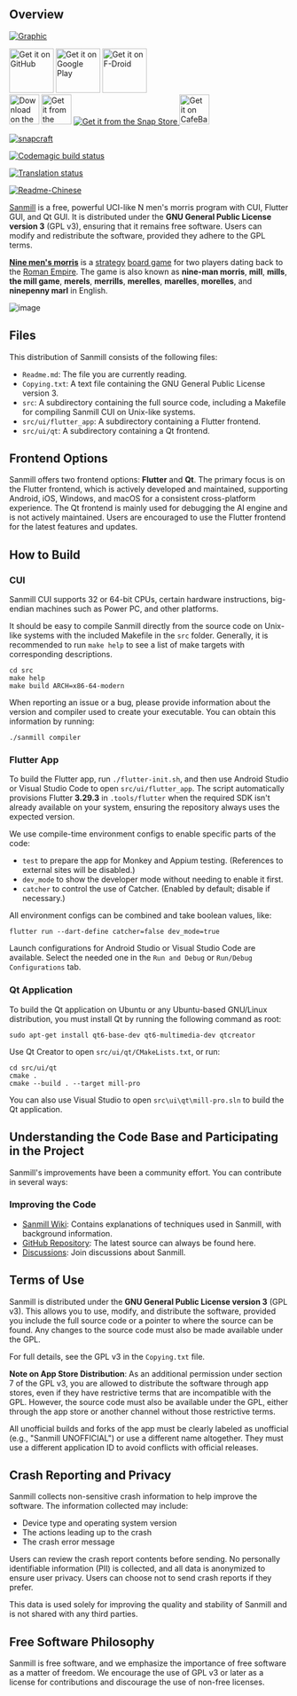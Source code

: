 ## Overview

[![Graphic](fastlane/metadata/android/en-US/images/featureGraphic.png)](https://www.youtube.com/channel/UCbGKXwhh1DkuINyZw05kyHw/featured)

<a href="https://github.com/calcitem/Sanmill/actions/workflows/flutter.yml?query=branch%3Amaster+is%3Asuccess+event%3Apush" target="_blank">
<img src="src/ui/flutter_app/assets/badges/get-it-on-github.png" alt="Get it on GitHub" height="80"/></a>

<a href="https://play.google.com/store/apps/details?id=com.calcitem.sanmill" target="_blank">
<img src="https://play.google.com/intl/en_us/badges/images/generic/en-play-badge.png" alt="Get it on Google Play" height="80"/></a>

<a href="https://f-droid.org/packages/com.calcitem.sanmill/" target="_blank">
<img src="src/ui/flutter_app/assets/badges/get-it-on-fdroid.png" alt="Get it on F-Droid" height="80"/></a>

</br>

<a href="https://apps.apple.com/us/app/mill-n-mens-morris/id1662297339?itsct=apps_box_badge&amp;itscg=30200" target="_blank">
<img src="src/ui/flutter_app/assets/badges/download-on-the-app-store-en-us.svg" alt="Download on the App Store" height="54"/></a>

<a href="https://www.microsoft.com/en-us/p/mill-n-mens-morris/9nv3wz4zdtjh" target="_blank">
<img src="src/ui/flutter_app/assets/badges/git-it-from-microsoft-en-us.svg" alt="Get it from the Microsoft Store" height="54"/></a>

<a href="https://snapcraft.io/mill">
  <img alt="Get it from the Snap Store" src="https://snapcraft.io/static/images/badges/en/snap-store-black.svg" />
</a>

<a href="https://cafebazaar.ir/app/com.calcitem.sanmill" target="_blank">
<img src="src/ui/flutter_app/assets/badges/get-it-on-cafebazaar.png" alt="Get it on CafeBazaar" height="54"/></a>

[![snapcraft](https://snapcraft.io/mill/badge.svg)](https://snapcraft.io/mill)

[![Codemagic build status](https://api.codemagic.io/apps/5fafbd77605096975ff9d1ba/5fafbd77605096975ff9d1b9/status_badge.svg)](https://codemagic.io/apps/5fafbd77605096975ff9d1ba/5fafbd77605096975ff9d1b9/latest_build)

[![Translation status](https://hosted.weblate.org/widgets/sanmill/-/svg-badge.svg)](https://hosted.weblate.org/engage/sanmill/)

[![Readme-Chinese](https://img.shields.io/badge/README-简体中文-red.svg)](README-zh_CN.md)

[Sanmill](https://github.com/calcitem/Sanmill) is a free, powerful UCI-like N men's morris program with CUI, Flutter GUI, and Qt GUI. It is distributed under the **GNU General Public License version 3** (GPL v3), ensuring that it remains free software. Users can modify and redistribute the software, provided they adhere to the GPL terms.

[**Nine men's morris**](https://en.wikipedia.org/wiki/Nine_men%27s_morris) is a [strategy](https://en.wikipedia.org/wiki/Abstract_strategy_game) [board game](https://en.wikipedia.org/wiki/Board_games) for two players dating back to the [Roman Empire](https://en.wikipedia.org/wiki/Roman_Empire). The game is also known as **nine-man morris**, **mill**, **mills**, **the mill game**, **merels**, **merrills**, **merelles**, **marelles**, **morelles**, and **ninepenny marl** in English.

![image](https://github.com/calcitem/calcitem/raw/master/Sanmill/res/sanmill.gif)

## Files

This distribution of Sanmill consists of the following files:

* `Readme.md`: The file you are currently reading.
* `Copying.txt`: A text file containing the GNU General Public License version 3.
* `src`: A subdirectory containing the full source code, including a Makefile for compiling Sanmill CUI on Unix-like systems.
* `src/ui/flutter_app`: A subdirectory containing a Flutter frontend.
* `src/ui/qt`: A subdirectory containing a Qt frontend.

## Frontend Options

Sanmill offers two frontend options: **Flutter** and **Qt**. The primary focus is on the Flutter frontend, which is actively developed and maintained, supporting Android, iOS, Windows, and macOS for a consistent cross-platform experience. The Qt frontend is mainly used for debugging the AI engine and is not actively maintained. Users are encouraged to use the Flutter frontend for the latest features and updates.

## How to Build

### CUI

Sanmill CUI supports 32 or 64-bit CPUs, certain hardware instructions, big-endian machines such as Power PC, and other platforms.

It should be easy to compile Sanmill directly from the source code on Unix-like systems with the included Makefile in the `src` folder. Generally, it is recommended to run `make help` to see a list of make targets with corresponding descriptions.

```shell
cd src
make help
make build ARCH=x86-64-modern
```

When reporting an issue or a bug, please provide information about the version and compiler used to create your executable. You can obtain this information by running:

```shell
./sanmill compiler
```

### Flutter App

To build the Flutter app, run `./flutter-init.sh`, and then use Android Studio or Visual Studio Code to open `src/ui/flutter_app`.
The script automatically provisions Flutter **3.29.3** in `.tools/flutter` when the required SDK
isn't already available on your system, ensuring the repository always uses the expected version.

We use compile-time environment configs to enable specific parts of the code:

* `test` to prepare the app for Monkey and Appium testing. (References to external sites will be disabled.)
* `dev_mode` to show the developer mode without needing to enable it first.
* `catcher` to control the use of Catcher. (Enabled by default; disable if necessary.)

All environment configs can be combined and take boolean values, like:

```shell
flutter run --dart-define catcher=false dev_mode=true
```

Launch configurations for Android Studio or Visual Studio Code are available. Select the needed one in the `Run and Debug` or `Run/Debug Configurations` tab.

### Qt Application

To build the Qt application on Ubuntu or any Ubuntu-based GNU/Linux distribution, you must install Qt by running the following command as root:

```shell
sudo apt-get install qt6-base-dev qt6-multimedia-dev qtcreator
```

Use Qt Creator to open `src/ui/qt/CMakeLists.txt`, or run:

```shell
cd src/ui/qt
cmake .
cmake --build . --target mill-pro
```

You can also use Visual Studio to open `src\ui\qt\mill-pro.sln` to build the Qt application.

## Understanding the Code Base and Participating in the Project

Sanmill's improvements have been a community effort. You can contribute in several ways:

### Improving the Code

* [Sanmill Wiki](https://github.com/calcitem/Sanmill/wiki): Contains explanations of techniques used in Sanmill, with background information.
* [GitHub Repository](https://github.com/calcitem/Sanmill): The latest source can always be found here.
* [Discussions](https://github.com/calcitem/Sanmill/discussions): Join discussions about Sanmill.

## Terms of Use

Sanmill is distributed under the **GNU General Public License version 3** (GPL v3). This allows you to use, modify, and distribute the software, provided you include the full source code or a pointer to where the source can be found. Any changes to the source code must also be made available under the GPL.

For full details, see the GPL v3 in the `Copying.txt` file.

**Note on App Store Distribution**: As an additional permission under section 7 of the GPL v3, you are allowed to distribute the software through app stores, even if they have restrictive terms that are incompatible with the GPL. However, the source code must also be available under the GPL, either through the app store or another channel without those restrictive terms.

All unofficial builds and forks of the app must be clearly labeled as unofficial (e.g., "Sanmill UNOFFICIAL") or use a different name altogether. They must use a different application ID to avoid conflicts with official releases.

## Crash Reporting and Privacy

Sanmill collects non-sensitive crash information to help improve the software. The information collected may include:

- Device type and operating system version
- The actions leading up to the crash
- The crash error message

Users can review the crash report contents before sending. No personally identifiable information (PII) is collected, and all data is anonymized to ensure user privacy. Users can choose not to send crash reports if they prefer.

This data is used solely for improving the quality and stability of Sanmill and is not shared with any third parties.

## Free Software Philosophy

Sanmill is free software, and we emphasize the importance of free software as a matter of freedom. We encourage the use of GPL v3 or later as a license for contributions and discourage the use of non-free licenses.
